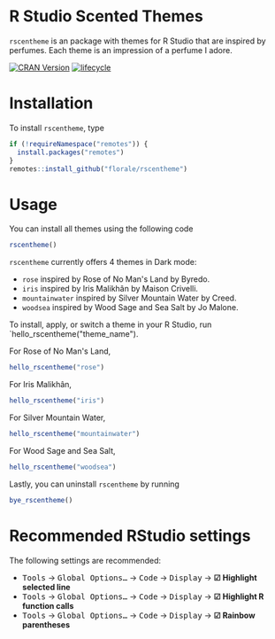 # **R** **S**tudio S**cent**ed T**heme**s

`rscentheme` is an package with themes for R Studio that are inspired by perfumes. 
Each theme is an impression of a perfume I adore. 

<!-- badges: start -->
[![CRAN Version](https://www.r-pkg.org/badges/version/multilevelcoda)](https://cran.r-project.org/package=multilevelcoda)
[![lifecycle](https://lifecycle.r-lib.org/articles/figures/lifecycle-experimental.svg)](https://lifecycle.r-lib.org/articles/stages.html#experimental)
<!-- badges: end -->

# Installation
To install `rscentheme`, type

```r
if (!requireNamespace("remotes")) {
  install.packages("remotes")
}
remotes::install_github("florale/rscentheme")
```

# Usage
You can install all themes using the following code

```r
rscentheme()
```

`rscentheme` currently offers 4 themes in Dark mode:

- `rose` inspired by Rose of No Man's Land by Byredo. 
- `iris` inspired by Iris Malikhân by Maison Crivelli.
- `mountainwater` inspired by Silver Mountain Water by Creed.
- `woodsea` inspired by Wood Sage and Sea Salt by Jo Malone. 

To install, apply, or switch a theme in your R Studio, run `hello_rscentheme("theme_name").

For Rose of No Man's Land, 
```r
hello_rscentheme("rose")
```

For Iris Malikhân, 
```r
hello_rscentheme("iris")
```

For Silver Mountain Water, 
```r
hello_rscentheme("mountainwater")
```

For Wood Sage and Sea Salt, 
```r
hello_rscentheme("woodsea")
```

Lastly, you can uninstall `rscentheme` by running 
```r
bye_rscentheme()
```

# Recommended RStudio settings

The following settings are recommended:

- <kbd>Tools</kbd> → <kbd>Global Options…</kbd> → <kbd>Code</kbd> → <kbd>Display</kbd> → **☑ Highlight selected line**
- <kbd>Tools</kbd> → <kbd>Global Options…</kbd> → <kbd>Code</kbd> → <kbd>Display</kbd> → **☑ Highlight R function calls**
- <kbd>Tools</kbd> → <kbd>Global Options…</kbd> → <kbd>Code</kbd> → <kbd>Display</kbd> → **☑ Rainbow parentheses**

